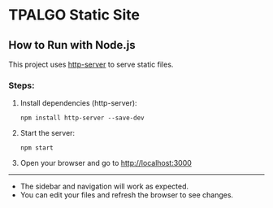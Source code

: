 # TPALGO Static Site

## How to Run with Node.js

This project uses [http-server](https://www.npmjs.com/package/http-server) to serve static files.

### Steps:
1. Install dependencies (http-server):
   ```
   npm install http-server --save-dev
   ```
2. Start the server:
   ```
   npm start
   ```
3. Open your browser and go to [http://localhost:3000](http://localhost:3000)

---

- The sidebar and navigation will work as expected.
- You can edit your files and refresh the browser to see changes.
